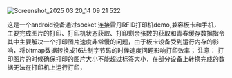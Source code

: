 ![Screenshot_2025 03 20_14 09 21 522](https://github.com/user-attachments/assets/98dc6867-23fb-48b4-8735-de31a609b5b3)

这是一个android设备通过socket 连接雷丹RFID打印机demo,兼容板卡和手机，主要完成图片的打印、打印机状态获取、打印剩余张数的获取和青春缓存数据指令
其中主要解决一个打印图片速度非常慢的问题，由于板卡设备受到运行内存的影响，将bitmap数据转换成16进制字节码的时候速度问题影响打印效率；
注意： 打印图片的时候确保打印的图片大小不能超过标签大小，在部分设备上转换完成的数据无法在打印机上运行打印，
